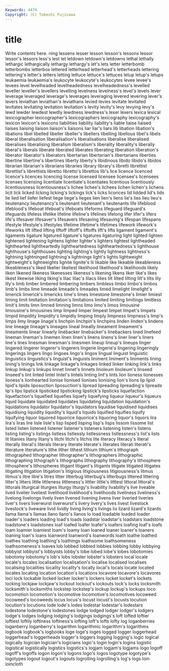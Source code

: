 ```yaml
---
Keywords: 4474 
Copyright: (C) Takeshi Fujisawa
---
```


# title

Write contents here.
ning lessens lesser
lesson lesson's lessons lessor lessor's lessors less's lest let letdown
letdown's letdowns lethal lethally lethargic lethargically lethargy lethargy's let's lets
letter letterbomb letterbombs letterbox lettered letterhead letterhead's letterheads lettering lettering's
letter's letters letting lettuce lettuce's lettuces letup letup's letups leukaemia
leukaemia's leukocyte leukocyte's leukocytes levee levee's levees level levelheaded levelheadedness
levelheadedness's levelled leveller leveller's levellers levelling levelness levelness's level's levels
lever leverage leveraged leverage's leverages leveraging levered levering lever's levers
leviathan leviathan's leviathans levied levies levitate levitated levitates levitating levitation
levitation's levity levity's levy levying levy's lewd lewder lewdest lewdly
lewdness lewdness's lexer lexers lexica lexical lexicographer lexicographer's lexicographers lexicography
lexicography's lexicon lexicon's lexicons liabilities liability liability's liable liaise liaised
liaises liaising liaison liaison's liaisons liar liar's liars lib libation
libation's libations libel libelled libeller libeller's libellers libelling libellous libel's
libels liberal liberalisation liberalisation's liberalisations liberalise liberalised liberalises liberalising liberalism
liberalism's liberality liberality's liberally liberal's liberals liberate liberated liberates liberating
liberation liberation's liberator liberator's liberators libertarian libertarian's libertarians liberties libertine
libertine's libertines liberty liberty's libidinous libido libido's libidos librarian librarian's
librarians libraries library library's libretti librettist librettist's librettists libretto libretto's
librettos lib's lice licence licenced licence's licences licencing license licensed
licensee licensee's licensees licenses licensing licentiate licentiate's licentiates licentious licentiously
licentiousness licentiousness's lichee lichee's lichees lichen lichen's lichens licit lick
licked licking licking's lickings lick's licks licorices lid lidded lid's
lids lie lied lief liefer liefest liege liege's lieges lien
lien's liens lie's lies lieu lieu's lieutenancy lieutenancy's lieutenant lieutenant's
lieutenants life lifeblood lifeblood's lifeboat lifeboat's lifeboats lifeforms lifeguard lifeguard's
lifeguards lifeless lifelike lifeline lifeline's lifelines lifelong lifer lifer's lifers
life's lifesaver lifesaver's lifesavers lifesaving lifesaving's lifespan lifespans lifestyle lifestyle's
lifestyles lifetime lifetime's lifetimes lifework lifework's lifeworks lift lifted lifting
liftoff liftoff's liftoffs lift's lifts ligament ligament's ligaments ligature ligatured
ligature's ligatures ligaturing light lighted lighten lightened lightening lightens lighter
lighter's lighters lightest lightheaded lighthearted lightheartedly lightheartedness lightheartedness's lighthouse lighthouse's
lighthouses lighting lighting's lightly lightness lightness's lightning lightninged lightning's lightnings
light's lights lightweight lightweight's lightweights lignite lignite's lii likable like
likeable likeableness likeableness's liked likelier likeliest likelihood likelihood's likelihoods likely
liken likened likeness likenesses likeness's likening likens liker like's likes
likest likewise liking liking's lilac lilac's lilacs lilies lilt lilted
lilting lilt's lilts lily lily's limb limber limbered limbering limbers
limbless limbo limbo's limbos limb's limbs lime limeade limeade's limeades
limed limelight limelight's limerick limerick's limericks lime's limes limestone limestone's
limier limiest liming limit limitation limitation's limitations limited limiting limitings
limitless limit's limits limn limned limning limns limo limo's limos
limousine limousine's limousines limp limped limper limpest limpet limpet's limpets
limpid limpidity limpidity's limpidly limping limply limpness limpness's limp's limps
limy linage linage's linchpin linchpin's linchpins linden linden's lindens line
lineage lineage's lineages lineal lineally lineament lineament's lineaments linear linearly
linebacker linebacker's linebackers lined linefeed lineman lineman's linemen linen linen's
linens linens's liner liner's liners line's lines linesman linesman's linesmen
lineup lineup's lineups linger lingered lingerer lingerer's lingerers lingerie lingerie's
lingering lingeringly lingerings lingers lingo lingoes lingo's lingos lingual linguist
linguistic linguistics linguistics's linguist's linguists liniment liniment's liniments lining lining's
linings link linkage linkage's linkages linked linker linking link's links
linkup linkup's linkups linnet linnet's linnets linoleum linoleum's linseed linseed's
lint linted lintel lintel's lintels linting lint's lints lion lioness
lionesses lioness's lionhearted lionise lionised lionises lionising lion's lions lip
lipid lipid's lipids liposuction liposuction's lipread lipreading lipreading's lipreads lip's
lips lipstick lipsticked lipsticking lipstick's lipsticks liquefaction liquefaction's liquefied liquefies
liquefy liquefying liqueur liqueur's liqueurs liquid liquidate liquidated liquidates liquidating
liquidation liquidation's liquidations liquidator liquidator's liquidators liquidise liquidised liquidises liquidising
liquidity liquidity's liquid's liquids liquified liquifies liquify liquifying liquor liquored
liquorice liquorice's liquoring liquor's liquors lira lira's liras lire lisle
lisle's lisp lisped lisping lisp's lisps lissom lissome list listed
listen listened listener listener's listeners listening listen's listens listing listing's
listings listless listlessly listlessness listlessness's list's lists lit litanies litany
litany's litchi litchi's litchis lite literacy literacy's literal literally literal's
literals literary literate literate's literates literati literati's literature literature's lithe
lither lithest lithium lithium's lithograph lithographed lithographer lithographer's lithographers lithographic
lithographing lithograph's lithographs lithography lithography's lithosphere lithosphere's lithospheres litigant litigant's
litigants litigate litigated litigates litigating litigation litigation's litigious litigiousness litigiousness's
litmus litmus's litre litre's litres litter litterbug litterbug's litterbugs littered
littering litter's litters little littleness littleness's littler little's littlest littoral
littoral's littorals liturgical liturgies liturgy liturgy's livability livability's live liveable
lived livelier liveliest livelihood livelihood's livelihoods liveliness liveliness's livelong livelongs
lively liven livened livening livens liver liveried liveries liver's livers
liverwurst liverwurst's livery livery's lives livest livestock livestock's liveware livid
lividly living living's livings lix lizard lizard's lizards llama llama's
llamas llano llano's llanos lo load loadable loaded loader loader's
loaders loading load's loads loadstar loadstar's loadstars loadstone loadstone's loadstones
loaf loafed loafer loafer's loafers loafing loaf's loafs loam loamier
loamiest loam's loamy loan loaned loaner loaner's loaners loaning loan's
loans loanword loanword's loanwords loath loathe loathed loathes loathing loathing's
loathings loathsome loathsomeness loathsomeness's loaves lob lobbed lobbied lobbies lobbing
lobby lobbying lobbyist lobbyist's lobbyists lobby's lobe lobed lobe's lobes
lobotomies lobotomy lobotomy's lob's lobs lobster lobster's lobsters local locale
locale's locales localisation localisation's localise localised localises localising localities locality
locality's locally local's locals locate located locates locating location location's
locations locavore locavore's locavores loci lock lockable locked locker locker's
lockers locket locket's lockets locking lockjaw lockjaw's lockout lockout's lockouts
lock's locks locksmith locksmith's locksmiths lockstep lockstep's lockup lockup's lockups
loco locomotion locomotion's locomotive locomotive's locomotives locoweed locoweed's locoweeds locus
locus's locust locust's locusts locution locution's locutions lode lode's lodes
lodestar lodestar's lodestars lodestone lodestone's lodestones lodge lodged lodger lodger's
lodgers lodge's lodges lodging lodging's lodgings lodgings's loft lofted loftier
loftiest loftily loftiness loftiness's lofting loft's lofts lofty log loganberries
loganberry loganberry's logarithm logarithmic logarithm's logarithms logbook logbook's logbooks loge
loge's loges logged logger loggerhead loggerhead's loggerheads logger's loggers logging
logging's logic logical logically logician logician's logicians logic's login login's
logins logistic logistical logistically logistics logistics's logjam logjam's logjams logo
logoff logoff's logoffs logon logon's logons logo's logos logotype logotype's
logotypes logout logout's logouts logrolling logrolling's log's logs loin loincloth
